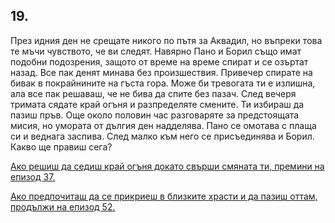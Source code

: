 ## 19.

През идния ден не срещате никого по пътя за Аквадил, но въпреки
това те мъчи чувството, че ви следят. Навярно Пано и Борил също
имат подобни подозрения, защото от време на време спират и се
озъртат назад. Все пак денят минава без произшествия. Привечер
спирате на бивак в покрайнините на гъста гора. Може би тревогата ти
е излишна, ала все пак решаваш, че не бива да спите без пазач. След
вечеря тримата сядате край огъня и разпределяте смените. Ти
избираш да пазиш пръв. Още около половин час разговаряте за
предстоящата мисия, но умората от дългия ден надделява. Пано се
омотава с плаща си и веднага заспива. След малко към него се
присъединява и Борил. Какво ще правиш сега?

[Ако решиш да седиш край огъня докато свърши смяната ти, премини
на епизод 37.](./37)

[Ако предпочиташ да се прикриеш в близките храсти и да пазиш
оттам, продължи на епизод 52.](./52)
